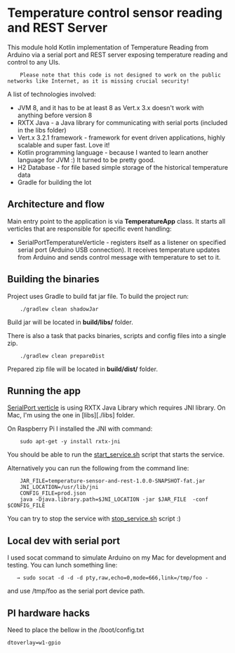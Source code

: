 Temperature control sensor reading and REST Server
==================================================

This module hold Kotlin implementation of Temperature Reading from Arduino via a serial port and REST server exposing temperature reading and control to any UIs.

        
        Please note that this code is not designed to work on the public networks like Internet, as it is missing crucial security!

        
A list of technologies involved:

* JVM 8, and it has to be at least 8 as Vert.x 3.x doesn't work with anything before version 8
* RXTX Java - a Java library for communicating with serial ports (included in the libs folder)
* Vert.x 3.2.1 framework - framework for event driven applications, highly scalable and super fast. Love it!
* Kotlin programming language - because I wanted to learn another language for JVM :) It turned to be pretty good.
* H2 Database - for file based simple storage of the historical temperature data
* Gradle for building the lot

## Architecture and flow

Main entry point to the application is via **TemperatureApp** class. It starts all verticles that are responsible for specific event handling:

* SerialPortTemperatureVerticle - registers itself as a listener on specified serial port (Arduino USB connection). 
It receives temperature updates from Arduino and sends control message with temperature to set to it.

## Building the binaries

Project uses Gradle to build fat jar file. To build the project run:

        ./gradlew clean shadowJar

Build jar will be located in **build/libs/** folder.

There is also a task that packs binaries, scripts and config files into a single zip.

        ./gradlew clean prepareDist
        
Prepared zip file will be located in **build/dist/** folder.

## Running the app

[SerialPort verticle][1] is using RXTX Java Library which requires JNI library. On Mac, I'm using the one in [libs][./libs] folder.

On Raspberry Pi I installed the JNI with command:

        sudo apt-get -y install rxtx-jni


You should be able to run the [start_service.sh][1] script that starts the service.

Alternatively you can run the following from the command line:

        JAR_FILE=temperature-sensor-and-rest-1.0.0-SNAPSHOT-fat.jar
        JNI_LOCATION=/usr/lib/jni
        CONFIG_FILE=prod.json
        java -Djava.library.path=$JNI_LOCATION -jar $JAR_FILE  -conf $CONFIG_FILE


You can try to stop the service with [stop_service.sh][2] script :)

## Local dev with serial port

I used socat command to simulate Arduino on my Mac for development and testing. You can lunch something line:

        
       → sudo socat -d -d -d pty,raw,echo=0,mode=666,link=/tmp/foo -

and use /tmp/foo as the serial port device path.


## PI hardware hacks

Need to place the bellow in the /boot/config.txt

    dtoverlay=w1-gpio



[1]: scripts/start_service.sh
[2]: scripts/stop_service.sh
